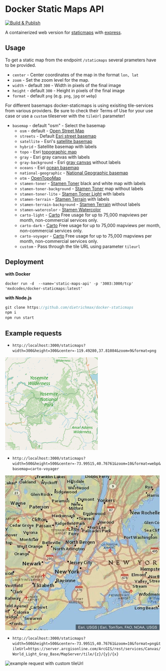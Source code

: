 # Docker Static Maps API

[![Build & Publish](https://github.com/dietrichmax/docker-staticmaps/actions/workflows/pipeline.yml/badge.svg)](https://github.com/dietrichmax/docker-staticmaps/actions/workflows/pipeline.yml) 

A containerized web version for [staticmaps](https://www.npmjs.com/package/staticmaps) with [express](https://github.com/expressjs/express).

## Usage

To get a static map from the endpoint `/staticmaps` several prameters have to be provided.

- `center` - Center coordinates of the map in the format `lon, lat`
- `zoom` - Set the zoom level for the map.
- `width` - default `300` - Width in pixels of the final image
- `height` - default `300` - Height in pixels of the final image
- `format` - default `png` (e.g. `png`, `jpg` or `webp`)

For different basemaps docker-staticmaps is using exisiting tile-services from various providers. Be sure to check their Terms of Use for your use case or use a `custom` tileserver with the `tileUrl` parameter!

- `basemap` - default "osm" - Select the basemap
  - `osm` - default - [Open Street Map](https://www.openstreetmap.org/)
  - `streets` - Default [Esri street basemap](https://www.arcgis.com/home/webmap/viewer.html?webmap=7990d7ea55204450b8110d57e20c99ab)
  - `satellite` - Esri's [satellite basemap](https://www.arcgis.com/home/webmap/viewer.html?webmap=d802f08316e84c6592ef681c50178f17&center=-71.055499,42.364247&level=15)
  - `hybrid` - Satellite basemap with labels
  - `topo` - Esri [topographic map](https://www.arcgis.com/home/webmap/viewer.html?webmap=a72b0766aea04b48bf7a0e8c27ccc007)
  - `gray` - Esri gray canvas with labels
  - `gray-background` - Esri [gray canvas](https://www.arcgis.com/home/webmap/viewer.html?webmap=8b3d38c0819547faa83f7b7aca80bd76) without labels
  - `oceans` - Esri [ocean basemap](https://www.arcgis.com/home/webmap/viewer.html?webmap=5ae9e138a17842688b0b79283a4353f6&center=-122.255816,36.573652&level=8)
  - `national-geographic` - [National Geographic basemap](https://www.arcgis.com/home/webmap/viewer.html?webmap=d94dcdbe78e141c2b2d3a91d5ca8b9c9)
  - `otm` - [OpenTopoMap](https://www.opentopomap.org/)
  - `stamen-toner` - [Stamen Toner](http://maps.stamen.com/toner/) black and white map with labels
  - `stamen-toner-background` - [Stamen Toner](http://maps.stamen.com/toner-background/) map without labels
  - `stamen-toner-lite` - [Stamen Toner Light](http://maps.stamen.com/toner-lite/) with labels
  - `stamen-terrain` - [Stamen Terrain](http://maps.stamen.com/terrain/) with labels
  - `stamen-terrain-background` - [Stamen Terrain](http://maps.stamen.com/terrain-background/) without labels
  - `stamen-watercolor` - [Stamen Watercolor](http://maps.stamen.com/watercolor/)
  - `carto-light` - [Carto](https://carto.com/location-data-services/basemaps/) Free usage for up to 75,000 mapviews per month, non-commercial services only.
  - `carto-dark` - [Carto](https://carto.com/location-data-services/basemaps/) Free usage for up to 75,000 mapviews per month, non-commercial services only.
  - `carto-voyager` - [Carto](https://carto.com/location-data-services/basemaps/) Free usage for up to 75,000 mapviews per month, non-commercial services only.
  - `custom` - Pass through the tile URL using parameter `tileurl`


## Deployment

**with Docker**

```
docker run -d  --name='static-maps-api' -p '3003:3000/tcp' 'mxdcodes/docker-staticmaps:latest'
```

**with Node.js**

```js
git clone https://github.com/dietrichmax/docker-staticmaps
npm i
npm run start
```

## Example requests

* `http://localhost:3000/staticmaps?width=300&height=300&center=-119.49280,37.81084&zoom=9&format=png`

![example request 1](https://github.com/dietrichmax/docker-staticmaps/blob/main/examples/example1.png "example request 1")

* `http://localhost:3000/staticmaps?width=500&height=500&center=-73.99515,40.76761&zoom=10&format=webp&basemap=carto-voyager`

![example request 2](https://github.com/dietrichmax/docker-staticmaps/blob/main/examples/example2.webp "example request 2")

* `http://localhost:3000/staticmaps?width=500&height=500&center=-73.99515,40.76761&zoom=10&format=png&tileUrl=https://server.arcgisonline.com/ArcGIS/rest/services/Canvas/World_Light_Gray_Base/MapServer/tile/{z}/{y}/{x}`

![example request with custom tileUrl](https://github.com/dietrichmax/docker-staticmaps/blob/main/examples/example3.png "example request with custom tileUrl")